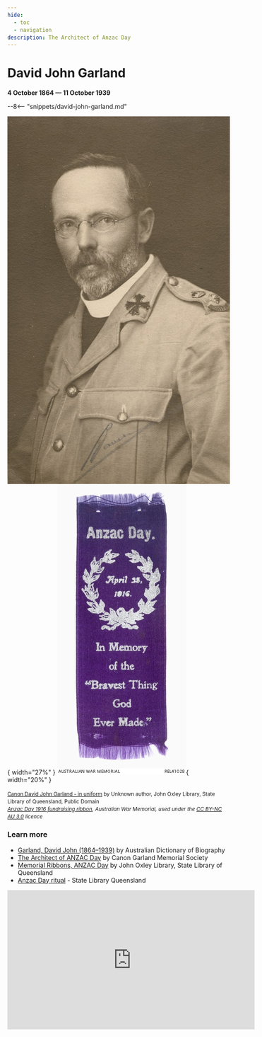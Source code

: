 ```yaml
---
hide:
  - toc
  - navigation
description: The Architect of Anzac Day  
---
```


# David John Garland 

**4 October 1864 — 11 October 1939**

--8<-- "snippets/david-john-garland.md"

![Canon David John Garland in uniform](../assets/david-john-garland.jpg){ width="27%" } ![Anzac Day 1916 fundraising ribbon](../assets/anzac-day-ribbon-1916.jpg){ width="20%" }

<small>[Canon David John Garland - in uniform](https://commons.wikimedia.org/w/index.php?curid=47014045) by Unknown author, John Oxley Library, State Library of Queensland, Public Domain</small>*<br>
<small>[Anzac Day 1916 fundraising ribbon](https://www.awm.gov.au/collection/C1244262), Australian War Memorial, used under the [CC BY-NC AU 3.0](https://creativecommons.org/licenses/by-nc/3.0/au/) licence</small>*


 
### Learn more

- [Garland, David John (1864–1939)](https://adb.anu.edu.au/biography/garland-david-john-6278) by Australian Dictionary of Biography
- [The Architect of ANZAC Day](https://garlandmemorial.com/about-garland/) by Canon Garland Memorial Society
- [Memorial Ribbons, ANZAC Day](https://www.slq.qld.gov.au/blog/memorial-ribbons-anzac-day) by John Oxley Library, State Library of Queensland
- [Anzac Day ritual](https://www.anzacsquare.qld.gov.au/stories/anzac-day-ritual-0) - State Library Queensland

<iframe width="560" height="315" src="https://www.youtube.com/embed/5yyTjotxG4c" title="Canon Garland’s Memorial digital story, 2017" frameborder="0" allow="accelerometer; autoplay; clipboard-write; encrypted-media; gyroscope; picture-in-picture"></iframe>

